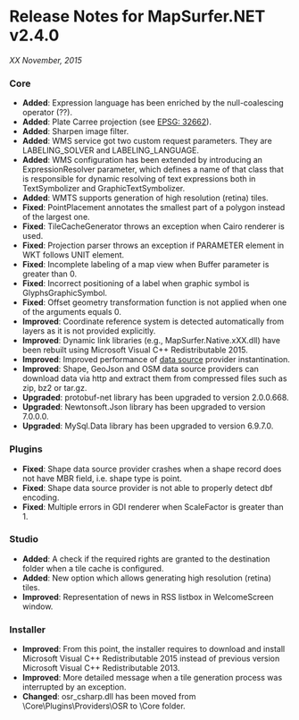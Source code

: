 # Release Notes for MapSurfer.NET v2.4.0

*XX November, 2015*
 
### Core
- **Added**: Expression language has been enriched by the null-coalescing operator (??).
- **Added**: Plate Carree projection (see [EPSG: 32662](http://spatialreference.org/ref/epsg/32662/)).
- **Added**: Sharpen image filter.
- **Added**: WMS service got two custom request parameters. They are LABELING_SOLVER and LABELING_LANGUAGE.
- **Added**: WMS configuration has been extended by introducing an ExpressionResolver parameter, which defines a name of that class that is responsible for dynamic resolving of text expressions both in TextSymbolizer and GraphicTextSymbolizer.
- **Added**: WMTS supports generation of high resolution (retina) tiles.
- **Fixed**: PointPlacement annotates the smallest part of a polygon instead of the largest one. 
- **Fixed**: TileCacheGenerator throws an exception when Cairo renderer is used.
- **Fixed**: Projection parser throws an exception if PARAMETER element in WKT follows UNIT element.
- **Fixed**: Incomplete labeling of a map view when Buffer parameter is greater than 0.
- **Fixed**: Incorrect positioning of a label when graphic symbol is GlyphsGraphicSymbol.
- **Fixed**: Offset geometry transformation function is not applied when one of the arguments equals 0.
- **Improved**: Coordinate reference system is detected automatically from layers as it is not provided explicitly.
- **Improved**: Dynamic link libraries (e.g., MapSurfer.Native.xXX.dll) have been rebuilt using Microsoft Visual C++ Redistributable 2015.
- **Improved**: Improved performance of [data source](/usermanual/data_sources/vector/index.md) provider instantination.
- **Improved**: Shape, GeoJson and OSM data source providers can download data via http and extract them from compressed files such as zip, bz2 or tar.gz.
- **Upgraded**: protobuf-net library has been upgraded to version 2.0.0.668.
- **Upgraded**: Newtonsoft.Json library has been upgraded to version 7.0.0.0.
- **Upgraded**: MySql.Data library has been upgraded to version 6.9.7.0.

### Plugins
- **Fixed**: Shape data source provider crashes when a shape record does not have MBR field, i.e. shape type is point.
- **Fixed**: Shape data source provider is not able to properly detect dbf encoding.
- **Fixed**: Multiple errors in GDI renderer when ScaleFactor is greater than 1.

### Studio
- **Added**: A check if the required rights are granted to the destination folder when a tile cache is configured. 
- **Added**: New option which allows generating high resolution (retina) tiles.
- **Improved**: Representation of news in RSS listbox in WelcomeScreen window.

### Installer 
- **Improved**: From this point, the installer requires to download and install Microsoft Visual C++ Redistributable 2015 instead of previous version Microsoft Visual C++ Redistributable 2013.
- **Improved**: More detailed message when a tile generation process was interrupted by an exception.
- **Changed**: osr_csharp.dll has been moved from \Core\Plugins\Providers\OSR to \Core folder.
